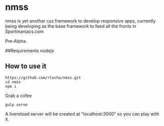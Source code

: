 # nmss
nmss is yet another css framework to develop responsive apps, currently being developing as the base framework to feed all the fronts in Sportmaniacs.com



Pre-Alpha.

##Requirements
  nodejs

## How to use it

```
https://github.com/rlucha/nmss.git
cd nmss
npm i
```

Grab a cofee

```
gulp serve
```

A livereload server will be created at "localhost:3000" so you can play with it.





